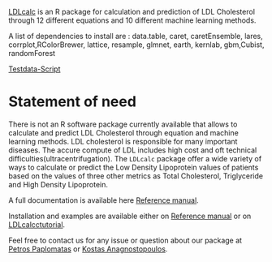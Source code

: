 [LDLcalc](https://cran.r-project.org/web/packages/LDLcalc/index.html) is an R package for calculation and prediction of LDL Cholesterol through 12 different equations and 10 different machine learning methods.

A list of dependencies to install are : data.table, caret, caretEnsemble, lares, corrplot,RColorBrewer, lattice, resample, glmnet, earth, kernlab, gbm,Cubist, randomForest

[Testdata-Script](https://github.com/PaplomatasP/LDLcalculation/tree/main/LDLcalc/tests)

# Statement of need

There is not an R software package currently available that allows to calculate and predict LDL Cholesterol through equation and machine learning methods.
LDL cholesterol is responsible for many important diseases. The accure compute of LDL includes high cost and oft technical difficulties(ultracentrifugation).
The ``LDLcalc`` package offer a wide variety of ways to calculate or predict the Low Density Lipoprotein values of patients based on the values of three other metrics as Total Cholesterol, Triglyceride and High Density Lipoprotein.


A full documentation is available here [Reference manual](https://cran.r-project.org/web/packages/LDLcalc/LDLcalc.pdf).

Installation and examples are available either on [Reference manual](https://cran.r-project.org/web/packages/LDLcalc/LDLcalc.pdf) or on [LDLcalcctutorial](https://sciencesandresearch.com/wp-content/uploads/2021/10/LDLcalcTutorial-1.pdf).

Feel free to contact us for any issue or question about our package at [Petros Paplomatas](p.paplomatas@hotmail.com) or [Kostas Anagnostopoulos](kanagno@gmail.com).
